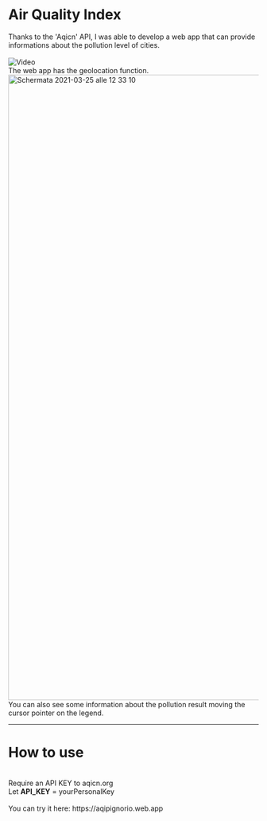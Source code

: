 # Air Quality Index

Thanks to the 'Aqicn' API, I was able to develop a web app that can provide informations about the pollution level of cities.
<br><br>
![Video](https://user-images.githubusercontent.com/76740200/112483920-c3c5a000-8d79-11eb-8ccb-739021c05127.gif)
<br>
The web app has the geolocation function. <br>
<img width="1258" alt="Schermata 2021-03-25 alle 12 33 10" src="https://user-images.githubusercontent.com/76740200/112466611-58260780-8d66-11eb-86be-6992be3dfda3.png">
<br>
You can also see some information about the pollution result moving the cursor pointer on the legend.
***
<h1><b>How to use</b></h1>
<br>
Require an API KEY to aqicn.org <br>
Let <b>API_KEY</b> = yourPersonalKey
<br>

<br>
You can try it here: https://aqipignorio.web.app
